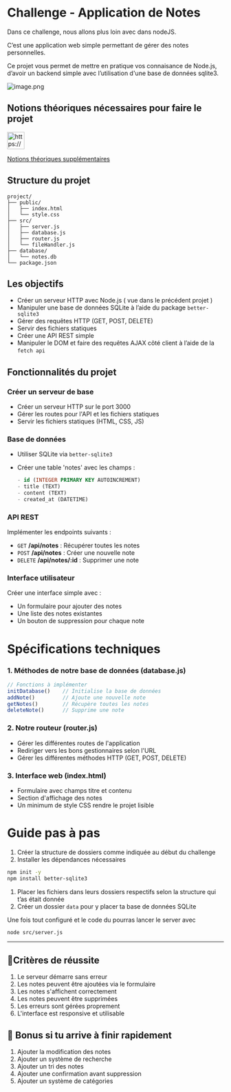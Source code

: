 # Challenge  - Application de Notes

<aside>
Dans ce challenge, nous allons plus loin avec dans nodeJS.

C’est une application web simple permettant de gérer des notes personnelles.

Ce projet vous permet de mettre en pratique vos connaisance de Node.js, d’avoir un  backend simple avec l’utilisation d'une base de données sqlite3.
</aside>

![image.png](Challenge%20-%20Application%20de%20Notes%201273324cc3d780319bbbff42c0a80865/image.png)

## Notions théoriques nécessaires pour faire le projet

<aside>
<img src="https://www.notion.so/icons/brain_green.svg" alt="https://www.notion.so/icons/brain_green.svg" width="40px" />

[Notions théoriques supplémentaires](Challenge%20-%20Application%20de%20Notes%201273324cc3d780319bbbff42c0a80865/Notions%20the%CC%81oriques%20supple%CC%81mentaires%2029fbce7a6a5b4ca7b76a04cb00e4686d.md)

</aside>

## Structure du projet

```
project/
├── public/
│   ├── index.html
│   └── style.css
├── src/
│   ├── server.js
│   ├── database.js
│   ├── router.js
│   └── fileHandler.js
├── database/
│   └── notes.db
└── package.json
```

## Les objectifs

- Créer un serveur HTTP avec Node.js ( vue dans le précédent projet )
- Manipuler une base de données SQLite à l’aide du package `better-sqlite3`
- Gérer des requêtes HTTP (GET, POST, DELETE)
- Servir des fichiers statiques
- Créer une API REST simple
- Manipuler le DOM et faire des requêtes AJAX côté client à l’aide de la `fetch api`

## Fonctionnalités du projet

### Créer un serveur de base

- Créer un serveur HTTP sur le port 3000
- Gérer les routes pour l'API et les fichiers statiques
- Servir les fichiers statiques (HTML, CSS, JS)

### Base de données

- Utiliser SQLite via `better-sqlite3`
- Créer une table 'notes' avec les champs :

    ```sql
    - id (INTEGER PRIMARY KEY AUTOINCREMENT)
    - title (TEXT)
    - content (TEXT)
    - created_at (DATETIME)
    ```


### API REST

Implémenter les endpoints suivants :

- `GET` **/api/notes** : Récupérer toutes les notes
- `POST` **/api/notes** : Créer une nouvelle note
- `DELETE` **/api/notes/:id** : Supprimer une note

### Interface utilisateur

Créer une interface simple avec :

- Un formulaire pour ajouter des notes
- Une liste des notes existantes
- Un bouton de suppression pour chaque note

# Spécifications techniques

### 1. Méthodes de notre base de données (database.js)

```jsx
// Fonctions à implémenter
initDatabase()    // Initialise la base de données
addNote()         // Ajoute une nouvelle note
getNotes()        // Récupère toutes les notes
deleteNote()      // Supprime une note
```

### 2. Notre  routeur (router.js)

- Gérer les différentes routes de l'application
- Rediriger vers les bons gestionnaires selon l'URL
- Gérer les différentes méthodes HTTP (GET, POST, DELETE)

### 3. Interface web (index.html)

- Formulaire avec champs titre et contenu
- Section d'affichage des notes
- Un minimum de style CSS rendre le projet lisible

# Guide pas à pas

1. Créer la structure de dossiers comme indiquée  au début du challenge
2. Installer les dépendances nécessaires

```bash
npm init -y
npm install better-sqlite3
```

1. Placer les fichiers dans leurs dossiers respectifs selon la structure qui t’as était donnée
2. Créer un dossier `data`  pour y placer ta base de données SQLite

Une fois tout configuré et le code  du pourras lancer le server avec

```bash
node src/server.js
```

---

## 🌟Critères de réussite

1. Le serveur démarre sans erreur
2. Les notes peuvent être ajoutées via le formulaire
3. Les notes s'affichent correctement
4. Les notes peuvent être supprimées
5. Les erreurs sont gérées proprement
6. L'interface est responsive et utilisable

## 🎁 Bonus si tu arrive à finir rapidement

1. Ajouter la modification des notes
2. Ajouter un système de recherche
3. Ajouter un tri des notes
4. Ajouter une confirmation avant suppression
5. Ajouter un système de catégories